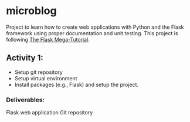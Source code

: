 # microblog
Project to learn how to create web applications with Python and the Flask framework using proper documentation and unit testing.
This project is following [ The Flask Mega-Tutorial](https://blog.miguelgrinberg.com/post/the-flask-mega-tutorial-part-i-hello-world).
## Activity 1:
- Setup git repository
- Setup virtual environment
- Install packages (e.g., Flask) and setup the project.
### Deliverables:
Flask web application
Git repository
